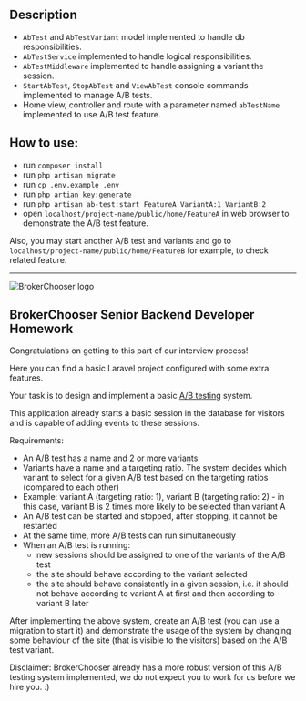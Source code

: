 ## Description

- `AbTest` and `AbTestVariant` model implemented to handle db responsibilities.
- `AbTestService` implemented to handle logical responsibilities.
- `AbTestMiddleware` implemented to handle assigning a variant the session.
- `StartAbTest`, `StopAbTest` and `ViewAbTest` console commands implemented to manage A/B tests.
- Home view, controller and route with a parameter named `abTestName` implemented to use A/B test feature.


## How to use:

- run `composer install`
- run `php artisan migrate`
- run `cp .env.example .env`
- run `php artian key:generate`
- run `php artisan ab-test:start FeatureA VariantA:1 VariantB:2`
- open `localhost/project-name/public/home/FeatureA` in web browser to demonstrate the A/B test feature.

Also, you may start another A/B test and variants and go to `localhost/project-name/public/home/FeatureB` for example, to check related feature.

---------------------------

<img src="https://brokerchooser.com/images/logo@2x.png" alt="BrokerChooser logo">

## BrokerChooser Senior Backend Developer Homework

Congratulations on getting to this part of our interview process!

Here you can find a basic Laravel project configured with some extra features.

Your task is to design and implement a basic [A/B testing](https://en.wikipedia.org/wiki/A/B_testing) system.

This application already starts a basic session in the database for visitors and is capable of adding events to these sessions.

Requirements:
- An A/B test has a name and 2 or more variants
- Variants have a name and a targeting ratio. The system decides which variant to select for a given A/B test based on the targeting ratios (compared to each other)
- Example: variant A (targeting ratio: 1), variant B (targeting ratio: 2) - in this case, variant B is 2 times more likely to be selected than variant A 
- An A/B test can be started and stopped, after stopping, it cannot be restarted
- At the same time, more A/B tests can run simultaneously
- When an A/B test is running:
  - new sessions should be assigned to one of the variants of the A/B test
  - the site should behave according to the variant selected
  - the site should behave consistently in a given session, i.e. it should not behave according to variant A at first and then according to variant B later

After implementing the above system, create an A/B test (you can use a migration to start it) and demonstrate the usage of the system by changing some behaviour of the site (that is visible to the visitors) based on the A/B test variant.

Disclaimer: BrokerChooser already has a more robust version of this A/B testing system implemented, we do not expect you to work for us before we hire you. :)
